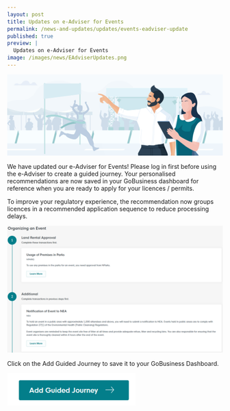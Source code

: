 ```yaml
---
layout: post
title: Updates on e-Adviser for Events
permalink: /news-and-updates/updates/events-eadviser-update
published: true
preview: |
  Updates on e-Adviser for Events
image: /images/news/EAdviserUpdates.png
---
```


![](/images/news/EAdviserUpdates.png)

We have updated our e-Adviser for Events! Please log in first before using the e-Adviser to create a guided journey. Your personalised recommendations are now saved in your GoBusiness dashboard for reference when you are ready to apply for your licences / permits.

To improve your regulatory experience, the recommendation now groups licences in a recommended application sequence to reduce processing delays.

![](/images/news/EventsSJUpdate1.png)

Click on the Add Guided Journey to save it to your GoBusiness Dashboard.

<img src="/images/news/EventsSJUpdate2.png" alt="" width="300" height="auto">
